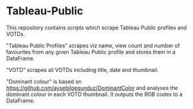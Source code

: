 # Tableau-Public
This repository contains scripts which scrape Tableau Public profiles and VOTDs.

"Tableau Public Profiles" scrapes viz name, view count and number of favourites from any given Tableau Public profile and stores them in a DataFrame.

"VOTD" scrapes all VOTDs including title, date and thumbnail.

"Dominant colour" is based on https://github.com/aysebilgegunduz/DominantColor and analyses the dominant colour in each VOTD thumbnail. It outputs the RGB codes to a DataFrame.
